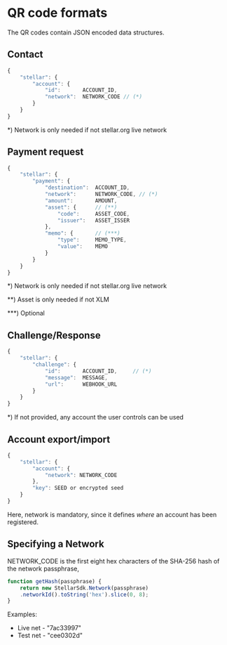 # QR code formats

The QR codes contain JSON encoded data structures.

## Contact

```javascript
{
    "stellar": {
        "account": {
            "id":       ACCOUNT_ID,
            "network":  NETWORK_CODE // (*)
        }
    }
}
```

*) Network is only needed if not stellar.org live network

## Payment request

```javascript
{
    "stellar": {
        "payment": {
            "destination":  ACCOUNT_ID,
            "network":      NETWORK_CODE, // (*)
            "amount":       AMOUNT,
            "asset": {      // (**)
                "code":     ASSET_CODE,
                "issuer":   ASSET_ISSER
            },
            "memo": {       // (***)
                "type":     MEMO_TYPE,
                "value":    MEMO
            }
        }
    }
}
```

*) Network is only needed if not stellar.org live network

**) Asset is only needed if not XLM

***) Optional


## Challenge/Response

```javascript
{
    "stellar": {
        "challenge": {
            "id":       ACCOUNT_ID,		// (*)
            "message":  MESSAGE,
            "url":      WEBHOOK_URL
        }
    }
}
```

*) If not provided, any account the user controls can be used

## Account export/import

```javascript
{
    "stellar": {
        "account": {
            "network": NETWORK_CODE
        },
        "key": SEED or encrypted seed
    }
}
```

Here, network is mandatory, since it defines *where* an account has been registered. 

## Specifying a Network

NETWORK_CODE is the first eight hex characters of the SHA-256 hash of the network passphrase,

```javascript
function getHash(passphrase) {
    return new StellarSdk.Network(passphrase)
    .networkId().toString('hex').slice(0, 8);
}
```

Examples:

* Live net - "7ac33997"
* Test net - "cee0302d"



